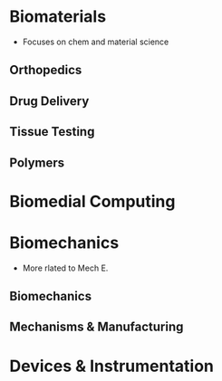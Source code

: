 # Biomaterials
- Focuses on chem and material science
## Orthopedics

## Drug Delivery

## Tissue Testing

## Polymers

# Biomedial Computing

# Biomechanics
- More rlated to Mech E.
## Biomechanics

## Mechanisms & Manufacturing

# Devices & Instrumentation
